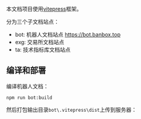 本文档项目使用[vitepress](https://vitepress.dev/)框架。

分为三个子文档站点：
* bot: 机器人文档站点 https://bot.banbox.top
* exg: 交易所文档站点
* ta: 技术指标库文档站点

## 编译和部署
编译机器人文档：
```shell
npm run bot:build
```
然后打包输出目录`bot\.vitepress\dist`上传到服务器：
